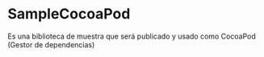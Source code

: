 # SampleCocoaPod
Es una biblioteca de muestra que será publicado y usado como CocoaPod (Gestor de dependencias)
